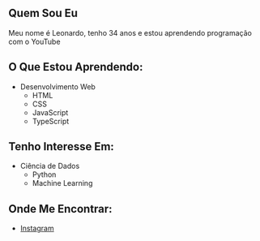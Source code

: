 ## Quem Sou Eu
Meu nome é Leonardo, tenho 34 anos e estou aprendendo programação com o YouTube 

## O Que Estou Aprendendo:
- Desenvolvimento Web
  - HTML
  - CSS
  - JavaScript
  - TypeScript

## Tenho Interesse Em:
- Ciência de Dados
  - Python
  - Machine Learning
  
## Onde Me Encontrar:
- [Instagram](https://www.instagram.com/leonardoblanca1)
